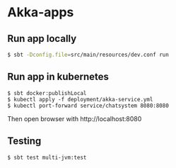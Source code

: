 # Akka-apps

## Run app locally

```bash
$ sbt -Dconfig.file=src/main/resources/dev.conf run
```

## Run app in kubernetes

```
$ sbt docker:publishLocal
$ kubectl apply -f deployment/akka-service.yml
$ kubectl port-forward service/chatsystem 8080:8080
```

Then open browser with http://localhost:8080

## Testing

```bash
$ sbt test multi-jvm:test
```
